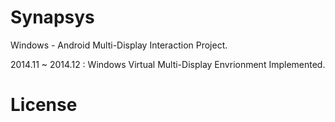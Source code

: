 Synapsys 
========
Windows - Android Multi-Display Interaction Project.

2014.11 ~ 2014.12 : Windows Virtual Multi-Display Envrionment Implemented. 


License
========
